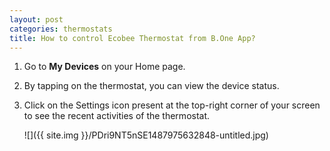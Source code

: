 ```yaml
---
layout: post
categories: thermostats
title: How to control Ecobee Thermostat from B.One App?
---
```


1. Go to **My Devices** on your Home page.

2. By tapping on the thermostat, you can view the device status.

3. Click on the Settings icon present at the top-right corner of your screen to see the recent activities of the thermostat.

    ![]({{ site.img }}/PDri9NT5nSE1487975632848-untitled.jpg)